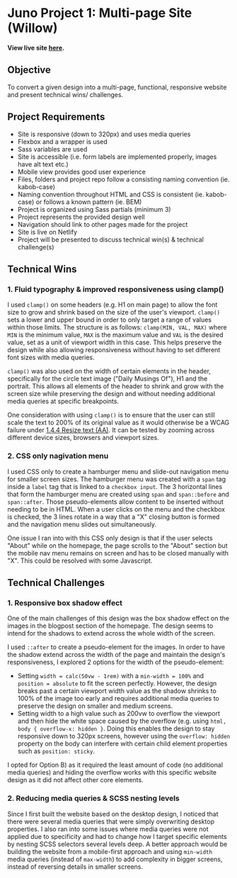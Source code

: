# Juno Project 1: Multi-page Site (Willow)

**View live site [here](https://willowblog.netlify.app/).**

## Objective
To convert a given design into a multi-page, functional, responsive website and present technical wins/ challenges. 

## Project Requirements

- Site is responsive (down to 320px) and uses media queries
- Flexbox and a wrapper is used
- Sass variables are used
- Site is accessible (i.e. form labels are implemented properly, images have alt text etc.)
- Mobile view provides good user experience
- Files, folders and project repo follow a consisting naming convention (ie. kabob-case)
- Naming convention throughout HTML and CSS is consistent (ie. kabob-case) or follows a known pattern (ie. BEM)
- Project is organized using Sass partials (minimum 3)
- Project represents the provided design well
- Navigation should link to other pages made for the project
- Site is live on Netlify
- Project will be presented to discuss technical win(s) & technical challenge(s)

## Technical Wins 

### 1. Fluid typography & improved responsiveness using clamp()
I used `clamp()` on some headers (e.g. H1 on main page) to allow the font size to grow and shrink based on the size of the user's viewport. `clamp()` sets a lower and upper bound in order to only target a range of values within those limits. The structure is as follows: `clamp(MIN, VAL, MAX)` where `MIN` is the minimum value, `MAX` is the maximum value and `VAL` is the desired value, set as a unit of viewport width in this case. This helps preserve the design while also allowing responsiveness without having to set different font sizes with media queries.

`clamp()` was also used on the width of certain elements in the header, specifically for the circle text image ("Daily Musings Of"), H1 and the portrait. This allows all elements of the header to shrink and grow with the screen size while preserving the design and without needing additional media queries at specific breakpoints.

One consideration with using `clamp()` is to ensure that the user can still scale the text to 200% of its original value as it would otherwise be a WCAG failure under [1.4.4 Resize text (AA)](https://www.w3.org/WAI/WCAG21/Techniques/failures/F94.html). It can be tested by zooming across different device sizes, browsers and viewport sizes.

### 2. CSS only nagivation menu
I used CSS only to create a hamburger menu and slide-out navigation menu for smaller screen sizes. The hamburger menu was created with a `span` tag inside a `label` tag that is linked to a `checkbox input`. The 3 horizontal lines that form the hamburger menu are created using `span` and `span::before` and `span::after`. Those pseudo-elements allow content to be inserted without needing to be in HTML. When a user clicks on the menu and the checkbox is checked, the 3 lines rotate in a way that a "X" closing button is formed and the navigation menu slides out simultaneously. 

One issue I ran into with this CSS only design is that if the user selects "About" while on the homepage, the page scrolls to the "About" section but the mobile nav menu remains on screen and has to be closed manually with "X". This could be resolved with some Javascript.

## Technical Challenges

### 1. Responsive box shadow effect
One of the main challenges of this design was the box shadow effect on the images in the blogpost section of the homepage. The design seems to intend for the shadows to extend across the whole width of the screen. 

I used `::after` to create a pseudo-element for the images. In order to have the shadow extend across the width of the page and maintain the design's responsiveness, I explored 2 options for the width of the pseudo-element:

- Setting `width = calc(50vw - 1rem)` with a `min-width = 100%` and `position = absolute` to fit the screen perfectly. However, the design breaks past a certain viewport width value as the shadow shrinks to 100% of the image too early and requires additional media queries to preserve the design on smaller and medium screens. 
- Setting width to a high value such as 200vw to overflow the viewport and then hide the white space caused by the overflow (e.g. using `html, body { overflow-x: hidden }`. Doing this enables the design to stay responsive down to 320px screens, however using the `overflow: hidden` property on the body can interfere with certain child element properties such as `position: sticky`. 

I opted for Option B) as it required the least amount of code (no additional media queries) and hiding the overflow works with this specific website design as it did not affect other core elements. 

### 2. Reducing media queries & SCSS nesting levels
Since I first built the website based on the desktop design, I noticed that there were several media queries that were simply overwriting desktop properties. I also ran into some issues where media queries were not applied due to specificity and had to change how I target specific elements by nesting SCSS selectors several levels deep. A better approach would be building the website from a mobile-first approach and using `min-width` media queries (instead of `max-width`) to add complexity in bigger screens, instead of reversing details in smaller screens. 